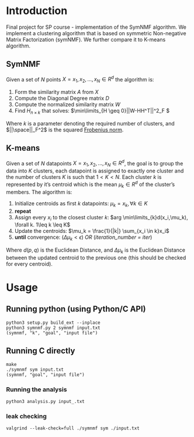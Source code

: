 # Introduction
Final project for SP course - implementation of the SymNMF algorithm.
We implement a clustering algorithm that is based on symmetric Non-negative Matrix Factorization (symNMF).
We further compare it to K-means algorithm.

## SymNMF 
Given a set of $N$ points $X = x_1, x_2, ...,x_N \in R^d$ the algorithm is:
1. Form the similarity matrix $A$ from $X$
2. Compute the Diagonal Degree matrix $D$
3. Compute the normalized similarity matrix $W$
4. Find $H_{n \times k}$ that solves: $\min\limits_{H \geq 0}||W-HH^T||^2_F $

Where $k$ is a parameter denoting the required number of clusters, and $||\space||_F^2$ is the squared [Frobenius norm](https://en.wikipedia.org/wiki/Matrix_norm#Frobenius_norm).

## K-means
Given a set of $N$ datapoints $X = x_1, x_2, ...,x_N \in R^d$, the goal is to group the data into $K$ clusters, each datapoint is assigned to exactly one cluster and the number of clusters $K$ is such that $1< K< N$. Each cluster $k$ is represented by it’s centroid which is the mean $\mu_k \in R^d$ of the
cluster’s members. The algorithm is:
1. Initialize centroids as first $k$ datapoints: $\mu_k=x_k, \forall k\in K$
2. **repeat**
3. Assign every $x_i$ to the closest cluster $k$: $arg \min\limits_{k}d(x_i,\mu_k), \forall k. 1\leq k \leq K$
4. Update the centroids: $\mu_k = \frac{1}{|k|} \sum_{x_i \in k}x_i$
5. **until** convergence: ($\Delta\mu_k<\epsilon$) *OR* (*iteration_number = iter*)

Where $d(p,q)$ is the Euclidean Distance,
and $\Delta\mu_k$ is the Euclidean Distance between the updated centroid to the previous one (this should be checked for every centroid).

# Usage
## Running python (using Python/C API)
```
python3 setup.py build_ext --inplace
python3 symnmf.py 2 symnmf input.txt
(symnmf, "k", "goal", "input file")
```
## Running C directly
```
make
./symnmf sym input.txt
(symnmf, "goal", "input file")
```
### Running the analysis
```
python3 analysis.py input_.txt
```
### leak checking
```
valgrind --leak-check=full ./symnmf sym ./input.txt
```
